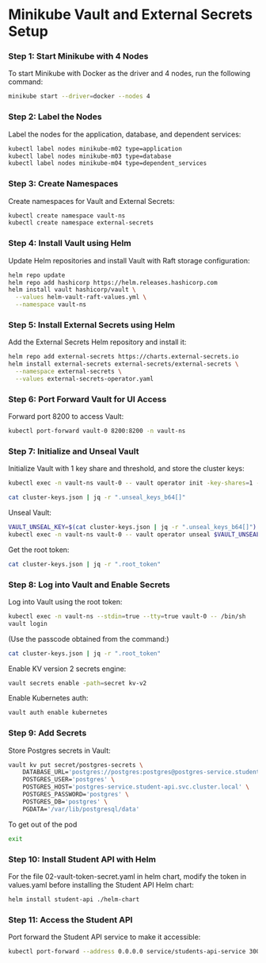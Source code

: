 
# Minikube Vault and External Secrets Setup

### Step 1: Start Minikube with 4 Nodes
To start Minikube with Docker as the driver and 4 nodes, run the following command:

```bash
minikube start --driver=docker --nodes 4
```

### Step 2: Label the Nodes
Label the nodes for the application, database, and dependent services:
```bash
kubectl label nodes minikube-m02 type=application
kubectl label nodes minikube-m03 type=database
kubectl label nodes minikube-m04 type=dependent_services
```

### Step 3: Create Namespaces
Create namespaces for Vault and External Secrets:
```bash
kubectl create namespace vault-ns
kubectl create namespace external-secrets
```

### Step 4: Install Vault using Helm
Update Helm repositories and install Vault with Raft storage configuration:
```bash
helm repo update
helm repo add hashicorp https://helm.releases.hashicorp.com
helm install vault hashicorp/vault \
  --values helm-vault-raft-values.yml \
  --namespace vault-ns
```

### Step 5: Install External Secrets using Helm
Add the External Secrets Helm repository and install it:
```bash
helm repo add external-secrets https://charts.external-secrets.io
helm install external-secrets external-secrets/external-secrets \
  --namespace external-secrets \
  --values external-secrets-operator.yaml
```
### Step 6: Port Forward Vault for UI Access
Forward port 8200 to access Vault:
```bash
kubectl port-forward vault-0 8200:8200 -n vault-ns
```

### Step 7: Initialize and Unseal Vault
Initialize Vault with 1 key share and threshold, and store the cluster keys:
```bash
kubectl exec -n vault-ns vault-0 -- vault operator init -key-shares=1 -key-threshold=1 -format=json > cluster-keys.json

cat cluster-keys.json | jq -r ".unseal_keys_b64[]"
```
Unseal Vault:
```bash
VAULT_UNSEAL_KEY=$(cat cluster-keys.json | jq -r ".unseal_keys_b64[]")
kubectl exec -n vault-ns vault-0 -- vault operator unseal $VAULT_UNSEAL_KEY
```
Get the root token:
```bash
cat cluster-keys.json | jq -r ".root_token"
```

### Step 8: Log into Vault and Enable Secrets
Log into Vault using the root token:
```bash
kubectl exec -n vault-ns --stdin=true --tty=true vault-0 -- /bin/sh
vault login
```
(Use the passcode obtained from the command:)
```bash
cat cluster-keys.json | jq -r ".root_token"
```

Enable KV version 2 secrets engine:
```bash
vault secrets enable -path=secret kv-v2
```

Enable Kubernetes auth:
```bash
vault auth enable kubernetes
```

### Step 9: Add Secrets
Store Postgres secrets in Vault:
```bash
vault kv put secret/postgres-secrets \
    DATABASE_URL='postgres://postgres:postgres@postgres-service.student-api.svc.cluster.local:5432/postgres' \
    POSTGRES_USER='postgres' \
    POSTGRES_HOST='postgres-service.student-api.svc.cluster.local' \
    POSTGRES_PASSWORD='postgres' \
    POSTGRES_DB='postgres' \
    PGDATA='/var/lib/postgresql/data'
```

To get out of the pod
```bash
exit
```


### Step 10: Install Student API with Helm
For the file 02-vault-token-secret.yaml in helm chart, modify the token in values.yaml before installing the Student API Helm chart:
```bash
helm install student-api ./helm-chart
```

### Step 11: Access the Student API
Port forward the Student API service to make it accessible:
```bash
kubectl port-forward --address 0.0.0.0 service/students-api-service 3000:3000 -n student-api
```